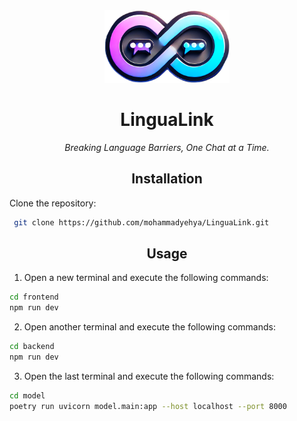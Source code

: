 <div align="center">
<img src="assets/LinguaLink.png" width="200"/>

# LinguaLink

*Breaking Language Barriers, One Chat at a Time.*
    
</div>

<div align="center">

## Installation

</div>

Clone the repository:
```bash
 git clone https://github.com/mohammadyehya/LinguaLink.git
```

<div align="center">

## Usage

</div>

1. Open a new terminal and execute the following commands:
```bash
cd frontend
npm run dev
```
2. Open another terminal and execute the following commands:
```bash
cd backend
npm run dev
```
3. Open the last terminal and execute the following commands:
```bash
cd model
poetry run uvicorn model.main:app --host localhost --port 8000
```

